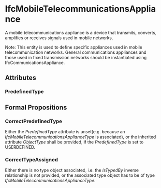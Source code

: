# IfcMobileTelecommunicationsAppliance

A mobile telecommunications appliance is a device that transmits, converts, amplifies or receives signals used in mobile networks.
<!-- end of short definition -->

Note: This entity is used to define specific appliances used in mobile telecommunication networks. General communications appliances and those used in fixed transmission networks should be instantiated using IfcCommunicationsAppliance.

## Attributes

### PredefinedType


## Formal Propositions

### CorrectPredefinedType
Either the _PredefinedType_ attribute is unset(e.g. because an _IfcMobileTelecommunicationsApplianceType_ is associated), or the inherited attribute _ObjectType_ shall be provided, if the _PredefinedType_ is set to USERDEFINED.

### CorrectTypeAssigned
Either there is no type object associated, i.e. the _IsTypedBy_ inverse relationship is not provided, or the associated type object has to be of type _IfcMobileTelecommunicationsApplianceType_.
